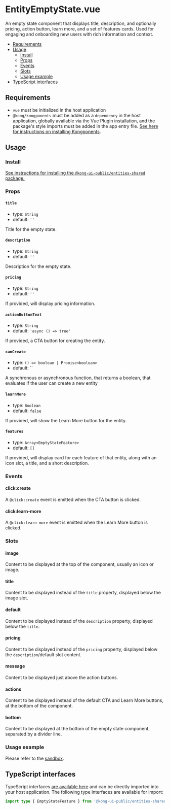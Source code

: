# EntityEmptyState.vue

An empty state component that displays title, description, and optionally pricing, action button, learn more, and a set of features cards. Used for engaging and onboarding new users with rich information and context.

- [Requirements](#requirements)
- [Usage](#usage)
  - [Install](#install)
  - [Props](#props)
  - [Events](#events)
  - [Slots](#slots)
  - [Usage example](#usage-example)
- [TypeScript interfaces](#typescript-interfaces)

## Requirements

- `vue` must be initialized in the host application
- `@kong/kongponents` must be added as a `dependency` in the host application, globally available via the Vue Plugin installation, and the package's style imports must be added in the app entry file. [See here for instructions on installing Kongponents](https://kongponents.konghq.com/#globally-install-all-kongponents).

## Usage

### Install

[See instructions for installing the `@kong-ui-public/entities-shared` package.](../README.md#install)

### Props

#### `title`

- type: `String`
- default: `''`

Title for the empty state.

#### `description`

- type: `String`
- default: `''`

Description for the empty state.

#### `pricing`

- type: `String`
- default: `''`

If provided, will display pricing information.

#### `actionButtonText`

- type: `String`
- default: `'async () => true'`

If provided, a CTA button for creating the entity.

#### `canCreate`

- type: `() => boolean | Promise<boolean>`
- default: ``

A synchronous or asynchronous function, that returns a boolean, that evaluates if the user can create a new entity

#### `learnMore`

- type: `Boolean`
- default: `false`

If provided, will show the Learn More button for the entity.

#### `features`

- type: `Array<EmptyStateFeature>`
- default: `[]`

If provided, will display card for each feature of that entity, along with an icon slot, a title, and a short description.

### Events

#### click:create

A `@click:create` event is emitted when the CTA button is clicked.

#### click:learn-more

A `@click:learn-more` event is emitted when the Learn More button is clicked.

### Slots

#### image

Content to be displayed at the top of the component, usually an icon or image.

#### title

Content to be displayed instead of the `title` property, displayed below the image slot.

#### default

Content to be displayed instead of the `description` property, displayed below the `title`.

#### pricing

Content to be displayed instead of the `pricing` property, displayed below the `description`/default slot content.

#### message

Content to be displayed just above the action buttons.

#### actions

Content to be displayed instead of the default CTA and Learn More buttons, at the bottom of the component.

#### bottom

Content to be displayed at the bottom of the empty state component, separated by a divider line.

### Usage example

Please refer to the [sandbox](../src/components/entity-empty-state/EntityEmptyState.vue).

## TypeScript interfaces

TypeScript interfaces [are available here](https://github.com/Kong/public-ui-components/blob/main/packages/entities/entities-shared/src/types/entity-empty-state.ts) and can be directly imported into your host application. The following type interfaces are available for import:

```ts
import type { EmptyStateFeature } from '@kong-ui-public/entities-shared'
```
